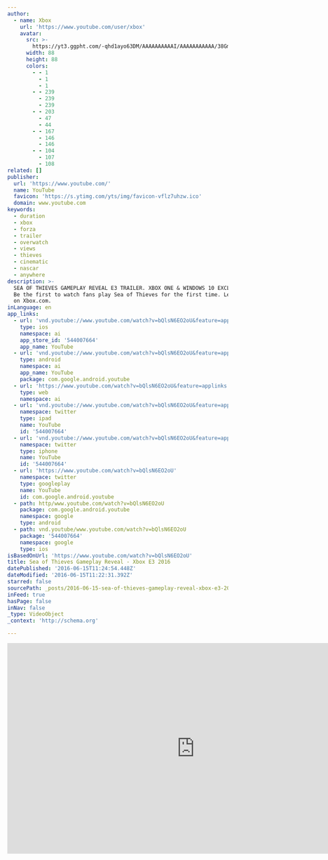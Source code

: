 ```yaml
---
author:
  - name: Xbox
    url: 'https://www.youtube.com/user/xbox'
    avatar:
      src: >-
        https://yt3.ggpht.com/-qhd1ayo63DM/AAAAAAAAAAI/AAAAAAAAAAA/38Gm07af3uo/s88-c-k-no-rj-c0xffffff/photo.jpg
      width: 88
      height: 88
      colors:
        - - 1
          - 1
          - 1
        - - 239
          - 239
          - 239
        - - 203
          - 47
          - 44
        - - 167
          - 146
          - 146
        - - 104
          - 107
          - 108
related: []
publisher:
  url: 'https://www.youtube.com/'
  name: YouTube
  favicon: 'https://s.ytimg.com/yts/img/favicon-vflz7uhzw.ico'
  domain: www.youtube.com
keywords:
  - duration
  - xbox
  - forza
  - trailer
  - overwatch
  - views
  - thieves
  - cinematic
  - nascar
  - anywhere
description: >-
  SEA OF THIEVES GAMEPLAY REVEAL E3 TRAILER. XBOX ONE & WINDOWS 10 EXCLUSIVE |
  Be the first to watch fans play Sea of Thieves for the first time. Learn more
  on Xbox.com.
inLanguage: en
app_links:
  - url: 'vnd.youtube://www.youtube.com/watch?v=bQlsN6EO2oU&feature=applinks'
    type: ios
    namespace: ai
    app_store_id: '544007664'
    app_name: YouTube
  - url: 'vnd.youtube://www.youtube.com/watch?v=bQlsN6EO2oU&feature=applinks'
    type: android
    namespace: ai
    app_name: YouTube
    package: com.google.android.youtube
  - url: 'https://www.youtube.com/watch?v=bQlsN6EO2oU&feature=applinks'
    type: web
    namespace: ai
  - url: 'vnd.youtube://www.youtube.com/watch?v=bQlsN6EO2oU&feature=applinks'
    namespace: twitter
    type: ipad
    name: YouTube
    id: '544007664'
  - url: 'vnd.youtube://www.youtube.com/watch?v=bQlsN6EO2oU&feature=applinks'
    namespace: twitter
    type: iphone
    name: YouTube
    id: '544007664'
  - url: 'https://www.youtube.com/watch?v=bQlsN6EO2oU'
    namespace: twitter
    type: googleplay
    name: YouTube
    id: com.google.android.youtube
  - path: http/www.youtube.com/watch?v=bQlsN6EO2oU
    package: com.google.android.youtube
    namespace: google
    type: android
  - path: vnd.youtube/www.youtube.com/watch?v=bQlsN6EO2oU
    package: '544007664'
    namespace: google
    type: ios
isBasedOnUrl: 'https://www.youtube.com/watch?v=bQlsN6EO2oU'
title: Sea of Thieves Gameplay Reveal - Xbox E3 2016
datePublished: '2016-06-15T11:24:54.448Z'
dateModified: '2016-06-15T11:22:31.392Z'
starred: false
sourcePath: _posts/2016-06-15-sea-of-thieves-gameplay-reveal-xbox-e3-2016.md
inFeed: true
hasPage: false
inNav: false
_type: VideoObject
_context: 'http://schema.org'

---
```

<iframe src="https://cdn.embedly.com/widgets/media.html?src=https%3A%2F%2Fwww.youtube.com%2Fembed%2FbQlsN6EO2oU%3Ffeature%3Doembed&amp;url=http%3A%2F%2Fwww.youtube.com%2Fwatch%3Fv%3DbQlsN6EO2oU&amp;image=https%3A%2F%2Fi.ytimg.com%2Fvi%2FbQlsN6EO2oU%2Fhqdefault.jpg&amp;key=b7d04c9b404c499eba89ee7072e1c4f7&amp;type=text%2Fhtml&amp;schema=youtube" width="854" height="480" scrolling="no" frameborder="0" allowfullscreen="" style=""></iframe>